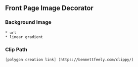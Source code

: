 ## Front Page Image Decorator

### Background Image
	* url
	* linear gradient
	
### Clip Path
		
	[polygon creation link] (https://bennettfeely.com/clippy/)

